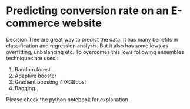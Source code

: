 # Predicting conversion rate on an E-commerce website
Decision Tree are great way to predict the data. It has many benefits in classification 
and regression analysis. But it also has some lows as overfitting, unbalancing etc. To 
overcomes this lows following ensembles techniques are used :

1) Random forest 
2) Adaptive booster 
3) Gradient boosting 
4)XGBoost 
5) Bagging.

Please check the python notebook for explanation
